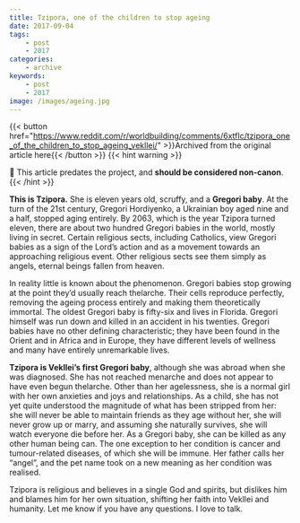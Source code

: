 ```yaml
---
title: Tzipora, one of the children to stop ageing
date: 2017-09-04
tags:
    - post
    - 2017
categories:
    - archive
keywords:
    - post
    - 2017
image: /images/ageing.jpg
---
```

{{< button href="https://www.reddit.com/r/worldbuilding/comments/6xtflc/tzipora_one_of_the_children_to_stop_ageing_vekllei/" >}}Archived from the original article here{{< /button >}}
{{< hint warning >}}

🌺 This article predates the project, and **should be considered non-canon**.
{{< /hint >}}

**This is Tzipora.** She is eleven years old, scruffy, and a **Gregori baby**. At the turn of the 21st century, Gregori Hordiyenko, a Ukrainian boy aged nine and a half, stopped aging entirely. By 2063, which is the year Tzipora turned eleven, there are about two hundred Gregori babies in the world, mostly living in secret. Certain religious sects, including Catholics, view Gregori babies as a sign of the Lord’s action and as a movement towards an approaching religious event. Other religious sects see them simply as angels, eternal beings fallen from heaven.

In reality little is known about the phenomenon. Gregori babies stop growing at the point they’d usually reach thelarche. Their cells reproduce perfectly, removing the ageing process entirely and making them theoretically immortal. The oldest Gregori baby is fifty-six and lives in Florida. Gregori himself was run down and killed in an accident in his twenties. Gregori babies have no other defining characteristic; they have been found in the Orient and in Africa and in Europe, they have different levels of wellness and many have entirely unremarkable lives.

**Tzipora is Vekllei’s first Gregori baby**, although she was abroad when she was diagnosed. She has not reached menarche and does not appear to have even begun thelarche. Other than her agelessness, she is a normal girl with her own anxieties and joys and relationships. As a child, she has not yet quite understood the magnitude of what has been stripped from her: she will never be able to maintain friends as they age without her, she will never grow up or marry, and assuming she naturally survives, she will watch everyone die before her. As a Gregori baby, she can be killed as any other human being can. The one exception to her condition is cancer and tumour-related diseases, of which she will be immune.
Her father calls her “angel”, and the pet name took on a new meaning as her condition was realised.

 Tzipora is religious and believes in a single God and spirits, but dislikes him and blames him for her own situation, shifting her faith into Vekllei and humanity.
Let me know if you have any questions. I love to talk.
